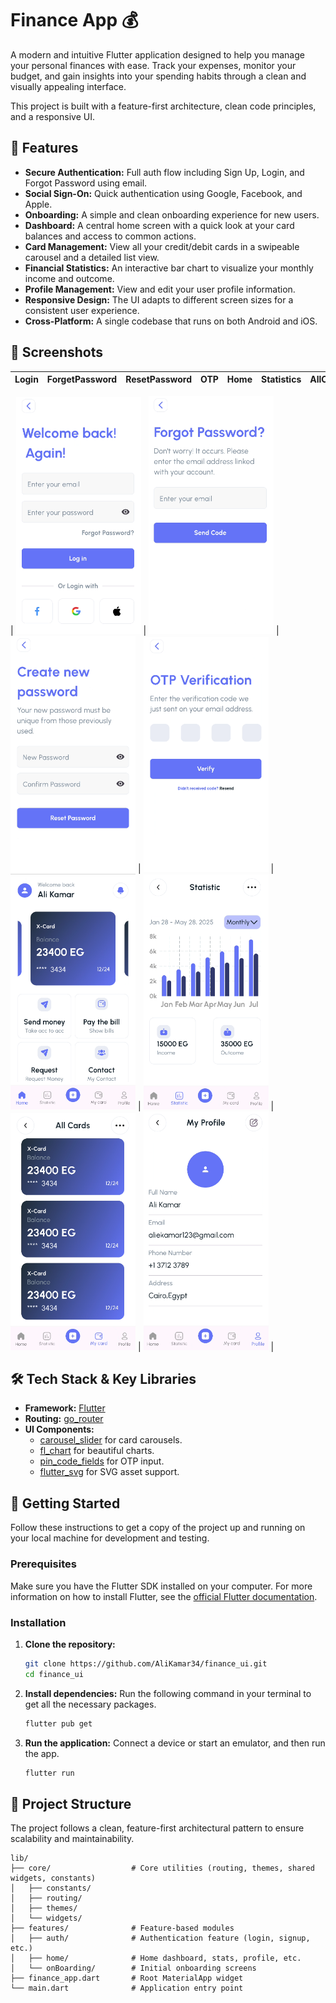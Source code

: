 # Finance App 💰

A modern and intuitive Flutter application designed to help you manage your personal finances with ease. Track your expenses, monitor your budget, and gain insights into your spending habits through a clean and visually appealing interface.

This project is built with a feature-first architecture, clean code principles, and a responsive UI.

## 🌟 Features

- **Secure Authentication:** Full auth flow including Sign Up, Login, and Forgot Password using email.
- **Social Sign-On:** Quick authentication using Google, Facebook, and Apple.
- **Onboarding:** A simple and clean onboarding experience for new users.
- **Dashboard:** A central home screen with a quick look at your card balances and access to common actions.
- **Card Management:** View all your credit/debit cards in a swipeable carousel and a detailed list view.
- **Financial Statistics:** An interactive bar chart to visualize your monthly income and outcome.
- **Profile Management:** View and edit your user profile information.
- **Responsive Design:** The UI adapts to different screen sizes for a consistent user experience.
- **Cross-Platform:** A single codebase that runs on both Android and iOS.

## 📸 Screenshots


 | Login | ForgetPassword | ResetPassword| OTP | Home | Statistics | AllCards | Profile |
| :---: | :---: | :---: | :---: | :---: | :---: | :---: | :---: |

| <img src="https://github.com/AliKamar34/finance_ui/blob/main/assets/screenshots/logIn.png" width="200"> | <img src="https://github.com/AliKamar34/finance_ui/blob/main/assets/screenshots/forgetPassword.png" width="200"> | <img src="https://github.com/AliKamar34/finance_ui/blob/main/assets/screenshots/resetPassword.png" width="200"> | <img src="https://github.com/AliKamar34/finance_ui/blob/main/assets/screenshots/otp.png" width="200"> | <img src="https://github.com/AliKamar34/finance_ui/blob/main/assets/screenshots/home.png" width="200"> | <img src="https://github.com/AliKamar34/finance_ui/blob/main/assets/screenshots/statistics.png" width="200"> | <img src="https://github.com/AliKamar34/finance_ui/blob/main/assets/screenshots/allCard.png" width="200"> | <img src="https://github.com/AliKamar34/finance_ui/blob/main/assets/screenshots/Profile.png" width="200"> |

## 🛠️ Tech Stack & Key Libraries

- **Framework:** [Flutter](https://flutter.dev/)
- **Routing:** [go_router](https://pub.dev/packages/go_router)
- **UI Components:**
  - [carousel_slider](https://pub.dev/packages/carousel_slider) for card carousels.
  - [fl_chart](https://pub.dev/packages/fl_chart) for beautiful charts.
  - [pin_code_fields](https://pub.dev/packages/pin_code_fields) for OTP input.
  - [flutter_svg](https://pub.dev/packages/flutter_svg) for SVG asset support.

## 🚀 Getting Started

Follow these instructions to get a copy of the project up and running on your local machine for development and testing.

### Prerequisites

Make sure you have the Flutter SDK installed on your computer. For more information on how to install Flutter, see the [official Flutter documentation](https://flutter.dev/docs/get-started/install).

### Installation

1.  **Clone the repository:**
    ```sh
    git clone https://github.com/AliKamar34/finance_ui.git
    cd finance_ui
    ```

2.  **Install dependencies:**
    Run the following command in your terminal to get all the necessary packages.
    ```sh
    flutter pub get
    ```

3.  **Run the application:**
    Connect a device or start an emulator, and then run the app.
    ```sh
    flutter run
    ```

## 📂 Project Structure

The project follows a clean, feature-first architectural pattern to ensure scalability and maintainability.

```
lib/
├── core/                  # Core utilities (routing, themes, shared widgets, constants)
│   ├── constants/
│   ├── routing/
│   ├── themes/
│   └── widgets/
├── features/              # Feature-based modules
│   ├── auth/              # Authentication feature (login, signup, etc.)
│   ├── home/              # Home dashboard, stats, profile, etc.
│   └── onBoarding/        # Initial onboarding screens
├── finance_app.dart       # Root MaterialApp widget
└── main.dart              # Application entry point
```
